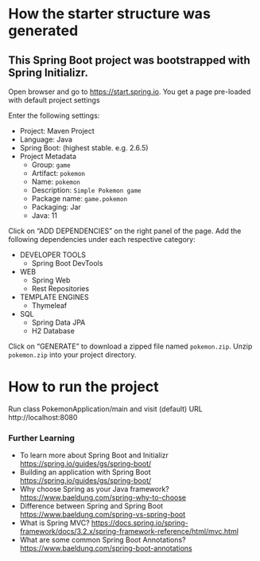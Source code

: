 # How the starter structure was generated
## This Spring Boot project was bootstrapped with Spring Initializr.
Open browser and go to https://start.spring.io. You get a page pre-loaded with default project settings

Enter the following settings:

* Project: Maven Project
* Language: Java
* Spring Boot: (highest stable. e.g. 2.6.5)
* Project Metadata
    * Group: `game`
    * Artifact: `pokemon`
    * Name: `pokemon`
    * Description: `Simple Pokemon game`
    * Package name: `game.pokemon` 
    * Packaging: Jar
    * Java: 11

Click on “ADD DEPENDENCIES” on the right panel of the page. Add the following dependencies under each respective category:

* DEVELOPER TOOLS
    * Spring Boot DevTools
* WEB
    * Spring Web
    * Rest Repositories
* TEMPLATE ENGINES
    * Thymeleaf
* SQL
    * Spring Data JPA
    * H2 Database

Click on “GENERATE” to download a zipped file named `pokemon.zip`. Unzip `pokemon.zip` into your project directory.

# How to run the project
Run class PokemonApplication/main and visit (default) URL http://localhost:8080

### Further Learning
* To learn more about Spring Boot and Initializr https://spring.io/guides/gs/spring-boot/
* Building an application with Spring Boot https://spring.io/guides/gs/spring-boot/
* Why choose Spring as your Java framework? https://www.baeldung.com/spring-why-to-choose
* Difference between Spring and Spring Boot https://www.baeldung.com/spring-vs-spring-boot
* What is Spring MVC? https://docs.spring.io/spring-framework/docs/3.2.x/spring-framework-reference/html/mvc.html
* What are some common Spring Boot Annotations? https://www.baeldung.com/spring-boot-annotations
